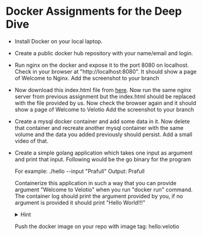 # Docker Assignments for the Deep Dive

- Install Docker on your local laptop.

- Create a public docker hub repository with your name/email and login.
  
- Run nginx on the docker and expose it to the port 8080 on localhost. Check in your browser at "http://localhost:8080".
  It should show a page of Welcome to Nginx. Add the screenshot to your branch

- Now download this index.html file from [here](https://github.com/velotio-tech/go-k8s-training/blob/docker/.extrafiles/index.html). Now run the same nginx server from previous assignment but the index.html 
  should be replaced with the file provided by us. Now check the browser again and it should show a page of Welcome to Velotio
  Add the screenshot to your branch
  
- Create a mysql docker container and add some data in it. Now delete that container and recreate another mysql container with 
  the same volume and the data you added previously should persist. Add a small video of that.

- Create a simple golang application which takes one input as argument and print that input. Following would be the go binary for the program
  
  For example: ./hello --input "Prafull"
  Output: Prafull
  
  Containerize this application in such a way that you can provide argument "Welcome to Velotio" when you run "docker run" command. 
  The container log should print the argument provided by you, if no argument is provided it should print "Hello World!!!"

  <details><summary>Hint</summary>
  <p>
    #### Explore the command lint input in golang..
    #### docker run hello:velotio "--input Welcome to Velotio"
  </p>
  </details>

  Push the docker image on your repo with image tag: hello:velotio
